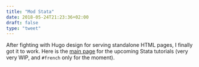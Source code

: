 ```yaml
---
title: "Mod Stata"
date: 2018-05-24T21:23:36+02:00
draft: false
type: "tweet"
---
```

After fighting with Hugo design for serving standalone HTML pages, I finally got it to work. Here is the [main page](/articles/mod-stata) for the upcoming Stata tutorials (very very WIP, and `#french` only for the moment).
